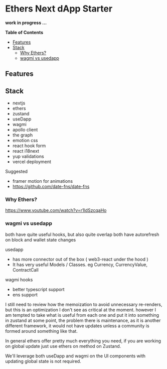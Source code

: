 # Ethers Next dApp Starter

__work in progress ...__

<!-- START doctoc generated TOC please keep comment here to allow auto update -->
<!-- DON'T EDIT THIS SECTION, INSTEAD RE-RUN doctoc TO UPDATE -->
**Table of Contents** 

- [Features](#features)
- [Stack](#stack)
  - [Why Ethers?](#why-ethers)
  - [wagmi vs usedapp](#wagmi-vs-usedapp)

<!-- END doctoc generated TOC please keep comment here to allow auto update -->

## Features


## Stack 

 - nextjs
 - ethers
 - zustand
 - useDapp
 - wagmi
 - apollo client
 - the graph
 - emotion css
 - react hook form
 - react i18next
 - yup validations
 - vercel deployment

 Suggested

 - framer motion for animations
 - https://github.com/date-fns/date-fns

### Why Ethers? 

https://www.youtube.com/watch?v=r1ldSzcqaHo
### wagmi vs usedapp

both have quite useful hooks, but also quite overlap
both have autorefresh on block and wallet state changes

usedapp

- has more connector out of the box ( web3-react under the hood )
- It has very useful Models / Classes. eg Currency, CurrencyValue, ContractCall

wagmi hooks
- better typescript support
- ens support

I still need to review how the memoization to avoid unnecessary re-renders, but this is an optimization I don't see as critical at the moment. however I am tempted to take what is useful from each one and put it into something in zustand at some point, the problem there is maintenance, as it is another different framework, it would not have updates unless a community is formed around something like that.

In general ethers offer pretty much everything you need, if you are working on global update just use ethers on method on Zustand.

We'll leverage both useDapp and wagmi on the UI components with updating global state is not required. 

